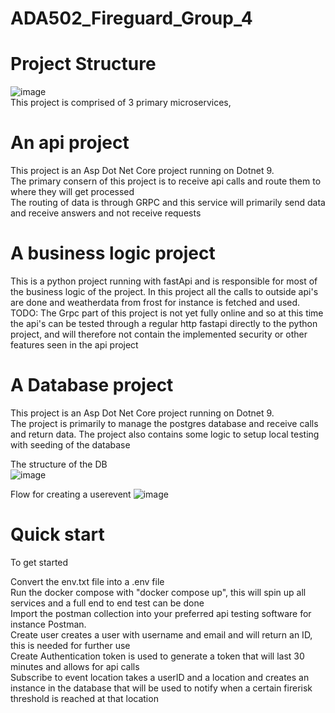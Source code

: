 # ADA502_Fireguard_Group_4

# Project Structure
![image](https://github.com/user-attachments/assets/42c0afe2-7434-40c5-97c0-7dc7eaeeb512)<br>
This project is comprised of 3 primary microservices, 
# An api project
This project is an Asp Dot Net Core project running on Dotnet 9. <br>
The primary consern of this project is to receive api calls and route them to where they will get processed <br> 
The routing of data is through GRPC and this service will primarily send data and receive answers and not receive requests
# A business logic project
This is a python project running with fastApi and is responsible for most of the business logic of the project.
In this project all the calls to outside api's are done and weatherdata from frost for instance is fetched and
used. <br>
TODO: The Grpc part of this project is not yet fully online and so at this time the api's can be tested
through a regular http fastapi directly to the python project, and will therefore not contain the implemented 
security or other features seen in the api project
# A Database project
This project is an Asp Dot Net Core project running on Dotnet 9. <br>
The project is primarily to manage the postgres database and receive calls and return data.
The project also contains some logic to setup local testing with seeding of the database

The structure of the DB<br>
![image](https://github.com/user-attachments/assets/147bc658-ea9e-4b76-84d8-c81ea098164e)<br>

Flow for creating a userevent
![image](https://github.com/user-attachments/assets/b508cd73-a565-4a31-b54d-7b6d8ba8005e) <br>




# Quick start

To get started <br>

Convert the env.txt file into a .env file <br>
Run the docker compose with "docker compose up", this will spin up all services and a full end to end test can be done <br>
Import the postman collection into your preferred api testing software for instance Postman. <br>
Create user creates a user with username and email and will return an ID, this is needed for further use <br>
Create Authentication token is used to generate a token that will last 30 minutes and allows for api calls <br>
Subscribe to event location takes a userID and a location and creates an instance in the database that will be used to notify when a certain firerisk threshold is reached at that location <br>

